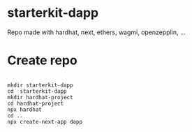 # starterkit-dapp
Repo made with hardhat, next, ethers, wagmi, openzepplin, ...

# Create repo

```shell

mkdir starterkit-dapp
cd  starterkit-dapp
mkdir hardhat-project
cd hardhat-project
npx hardhat
cd ..
npx create-next-app dapp

```
